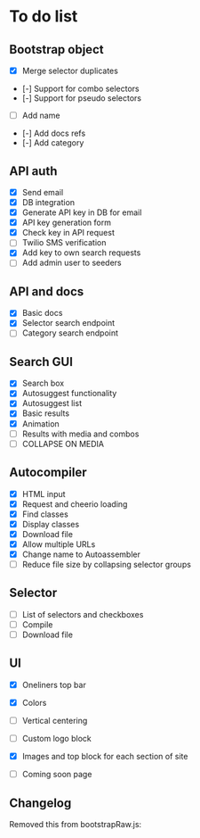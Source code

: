 # To do list

## Bootstrap object
- [x] Merge selector duplicates
- [-] Support for combo selectors
- [-] Support for pseudo selectors
- [ ] Add name
- [-] Add docs refs
- [-] Add category

## API auth
- [x] Send email
- [x] DB integration
- [x] Generate API key in DB for email
- [x] API key generation form
- [x] Check key in API request
- [ ] Twilio SMS verification
- [x] Add key to own search requests
- [ ] Add admin user to seeders

## API and docs
- [x] Basic docs
- [x] Selector search endpoint
- [ ] Category search endpoint

## Search GUI
- [x] Search box
- [x] Autosuggest functionality
- [x] Autosuggest list
- [x] Basic results
- [x] Animation
- [ ] Results with media and combos
- [ ] COLLAPSE ON MEDIA

## Autocompiler
- [x] HTML input
- [x] Request and cheerio loading
- [x] Find classes
- [x] Display classes
- [x] Download file
- [x] Allow multiple URLs
- [x] Change name to Autoassembler
- [ ] Reduce file size by collapsing selector groups

## Selector
- [ ] List of selectors and checkboxes
- [ ] Compile
- [ ] Download file

## UI
- [x] Oneliners top bar
- [x] Colors
- [ ] Vertical centering
- [ ] Custom logo block
- [x] Images and top block for each section of site
- [ ] Coming soon page


## Changelog

Removed this from bootstrapRaw.js:
<!-- .blockquote-footer::before {
  content: "\2014 \00A0";
} -->